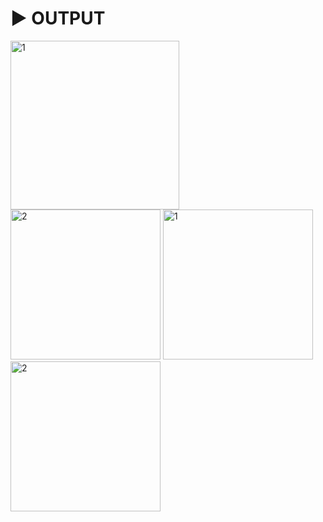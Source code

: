 # :arrow_forward: OUTPUT 

<p float="left">
<img width="270" alt="1" src="https://user-images.githubusercontent.com/41688158/211206139-21923062-fde3-4e20-97a1-363a6324603d.png">
<img width="240" alt="2" src="https://user-images.githubusercontent.com/41688158/211206142-a51daca8-0c11-4b21-925b-f85cdbd15c78.png">
 <img width="240" alt="1" src="https://user-images.githubusercontent.com/41688158/211206152-dc8cf0e0-88b7-4b28-a5d0-cbdaf13794cf.png">
<img width="240" alt="2" src="https://user-images.githubusercontent.com/41688158/211206162-f014b3a6-92bb-44a6-9d1a-80ea569c6104.png">
</p>

